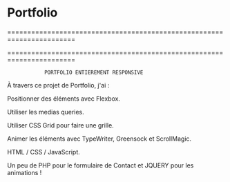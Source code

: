# Portfolio



=======================================================================

=======================================================================
                
                
                PORTFOLIO ENTIEREMENT RESPONSIVE 


À travers ce projet de Portfolio, j'ai :

Positionner des éléments avec Flexbox.

Utiliser les medias queries.

Utiliser CSS Grid pour faire une grille.

Animer les éléments avec TypeWriter, Greensock et ScrollMagic.

HTML / CSS / JavaScript.


Un peu de PHP pour le formulaire de Contact et JQUERY pour les animations !